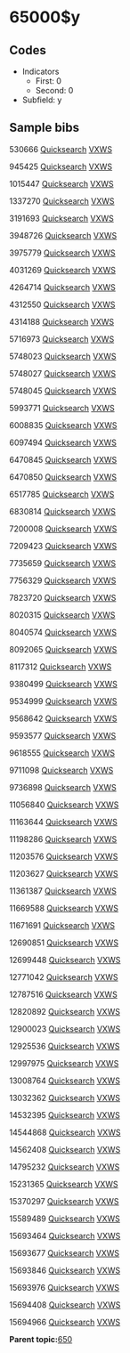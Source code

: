 # 65000$y

## Codes

-   Indicators
    -   First: 0
    -   Second: 0
-   Subfield: y

## Sample bibs

530666 [Quicksearch](https://search.library.yale.edu/catalog/530666) [VXWS](http://prodorbis.library.yale.edu:7014/vxws/GetHoldingsService?bibId=530666)

945425 [Quicksearch](https://search.library.yale.edu/catalog/945425) [VXWS](http://prodorbis.library.yale.edu:7014/vxws/GetHoldingsService?bibId=945425)

1015447 [Quicksearch](https://search.library.yale.edu/catalog/1015447) [VXWS](http://prodorbis.library.yale.edu:7014/vxws/GetHoldingsService?bibId=1015447)

1337270 [Quicksearch](https://search.library.yale.edu/catalog/1337270) [VXWS](http://prodorbis.library.yale.edu:7014/vxws/GetHoldingsService?bibId=1337270)

3191693 [Quicksearch](https://search.library.yale.edu/catalog/3191693) [VXWS](http://prodorbis.library.yale.edu:7014/vxws/GetHoldingsService?bibId=3191693)

3948726 [Quicksearch](https://search.library.yale.edu/catalog/3948726) [VXWS](http://prodorbis.library.yale.edu:7014/vxws/GetHoldingsService?bibId=3948726)

3975779 [Quicksearch](https://search.library.yale.edu/catalog/3975779) [VXWS](http://prodorbis.library.yale.edu:7014/vxws/GetHoldingsService?bibId=3975779)

4031269 [Quicksearch](https://search.library.yale.edu/catalog/4031269) [VXWS](http://prodorbis.library.yale.edu:7014/vxws/GetHoldingsService?bibId=4031269)

4264714 [Quicksearch](https://search.library.yale.edu/catalog/4264714) [VXWS](http://prodorbis.library.yale.edu:7014/vxws/GetHoldingsService?bibId=4264714)

4312550 [Quicksearch](https://search.library.yale.edu/catalog/4312550) [VXWS](http://prodorbis.library.yale.edu:7014/vxws/GetHoldingsService?bibId=4312550)

4314188 [Quicksearch](https://search.library.yale.edu/catalog/4314188) [VXWS](http://prodorbis.library.yale.edu:7014/vxws/GetHoldingsService?bibId=4314188)

5716973 [Quicksearch](https://search.library.yale.edu/catalog/5716973) [VXWS](http://prodorbis.library.yale.edu:7014/vxws/GetHoldingsService?bibId=5716973)

5748023 [Quicksearch](https://search.library.yale.edu/catalog/5748023) [VXWS](http://prodorbis.library.yale.edu:7014/vxws/GetHoldingsService?bibId=5748023)

5748027 [Quicksearch](https://search.library.yale.edu/catalog/5748027) [VXWS](http://prodorbis.library.yale.edu:7014/vxws/GetHoldingsService?bibId=5748027)

5748045 [Quicksearch](https://search.library.yale.edu/catalog/5748045) [VXWS](http://prodorbis.library.yale.edu:7014/vxws/GetHoldingsService?bibId=5748045)

5993771 [Quicksearch](https://search.library.yale.edu/catalog/5993771) [VXWS](http://prodorbis.library.yale.edu:7014/vxws/GetHoldingsService?bibId=5993771)

6008835 [Quicksearch](https://search.library.yale.edu/catalog/6008835) [VXWS](http://prodorbis.library.yale.edu:7014/vxws/GetHoldingsService?bibId=6008835)

6097494 [Quicksearch](https://search.library.yale.edu/catalog/6097494) [VXWS](http://prodorbis.library.yale.edu:7014/vxws/GetHoldingsService?bibId=6097494)

6470845 [Quicksearch](https://search.library.yale.edu/catalog/6470845) [VXWS](http://prodorbis.library.yale.edu:7014/vxws/GetHoldingsService?bibId=6470845)

6470850 [Quicksearch](https://search.library.yale.edu/catalog/6470850) [VXWS](http://prodorbis.library.yale.edu:7014/vxws/GetHoldingsService?bibId=6470850)

6517785 [Quicksearch](https://search.library.yale.edu/catalog/6517785) [VXWS](http://prodorbis.library.yale.edu:7014/vxws/GetHoldingsService?bibId=6517785)

6830814 [Quicksearch](https://search.library.yale.edu/catalog/6830814) [VXWS](http://prodorbis.library.yale.edu:7014/vxws/GetHoldingsService?bibId=6830814)

7200008 [Quicksearch](https://search.library.yale.edu/catalog/7200008) [VXWS](http://prodorbis.library.yale.edu:7014/vxws/GetHoldingsService?bibId=7200008)

7209423 [Quicksearch](https://search.library.yale.edu/catalog/7209423) [VXWS](http://prodorbis.library.yale.edu:7014/vxws/GetHoldingsService?bibId=7209423)

7735659 [Quicksearch](https://search.library.yale.edu/catalog/7735659) [VXWS](http://prodorbis.library.yale.edu:7014/vxws/GetHoldingsService?bibId=7735659)

7756329 [Quicksearch](https://search.library.yale.edu/catalog/7756329) [VXWS](http://prodorbis.library.yale.edu:7014/vxws/GetHoldingsService?bibId=7756329)

7823720 [Quicksearch](https://search.library.yale.edu/catalog/7823720) [VXWS](http://prodorbis.library.yale.edu:7014/vxws/GetHoldingsService?bibId=7823720)

8020315 [Quicksearch](https://search.library.yale.edu/catalog/8020315) [VXWS](http://prodorbis.library.yale.edu:7014/vxws/GetHoldingsService?bibId=8020315)

8040574 [Quicksearch](https://search.library.yale.edu/catalog/8040574) [VXWS](http://prodorbis.library.yale.edu:7014/vxws/GetHoldingsService?bibId=8040574)

8092065 [Quicksearch](https://search.library.yale.edu/catalog/8092065) [VXWS](http://prodorbis.library.yale.edu:7014/vxws/GetHoldingsService?bibId=8092065)

8117312 [Quicksearch](https://search.library.yale.edu/catalog/8117312) [VXWS](http://prodorbis.library.yale.edu:7014/vxws/GetHoldingsService?bibId=8117312)

9380499 [Quicksearch](https://search.library.yale.edu/catalog/9380499) [VXWS](http://prodorbis.library.yale.edu:7014/vxws/GetHoldingsService?bibId=9380499)

9534999 [Quicksearch](https://search.library.yale.edu/catalog/9534999) [VXWS](http://prodorbis.library.yale.edu:7014/vxws/GetHoldingsService?bibId=9534999)

9568642 [Quicksearch](https://search.library.yale.edu/catalog/9568642) [VXWS](http://prodorbis.library.yale.edu:7014/vxws/GetHoldingsService?bibId=9568642)

9593577 [Quicksearch](https://search.library.yale.edu/catalog/9593577) [VXWS](http://prodorbis.library.yale.edu:7014/vxws/GetHoldingsService?bibId=9593577)

9618555 [Quicksearch](https://search.library.yale.edu/catalog/9618555) [VXWS](http://prodorbis.library.yale.edu:7014/vxws/GetHoldingsService?bibId=9618555)

9711098 [Quicksearch](https://search.library.yale.edu/catalog/9711098) [VXWS](http://prodorbis.library.yale.edu:7014/vxws/GetHoldingsService?bibId=9711098)

9736898 [Quicksearch](https://search.library.yale.edu/catalog/9736898) [VXWS](http://prodorbis.library.yale.edu:7014/vxws/GetHoldingsService?bibId=9736898)

11056840 [Quicksearch](https://search.library.yale.edu/catalog/11056840) [VXWS](http://prodorbis.library.yale.edu:7014/vxws/GetHoldingsService?bibId=11056840)

11163644 [Quicksearch](https://search.library.yale.edu/catalog/11163644) [VXWS](http://prodorbis.library.yale.edu:7014/vxws/GetHoldingsService?bibId=11163644)

11198286 [Quicksearch](https://search.library.yale.edu/catalog/11198286) [VXWS](http://prodorbis.library.yale.edu:7014/vxws/GetHoldingsService?bibId=11198286)

11203576 [Quicksearch](https://search.library.yale.edu/catalog/11203576) [VXWS](http://prodorbis.library.yale.edu:7014/vxws/GetHoldingsService?bibId=11203576)

11203627 [Quicksearch](https://search.library.yale.edu/catalog/11203627) [VXWS](http://prodorbis.library.yale.edu:7014/vxws/GetHoldingsService?bibId=11203627)

11361387 [Quicksearch](https://search.library.yale.edu/catalog/11361387) [VXWS](http://prodorbis.library.yale.edu:7014/vxws/GetHoldingsService?bibId=11361387)

11669588 [Quicksearch](https://search.library.yale.edu/catalog/11669588) [VXWS](http://prodorbis.library.yale.edu:7014/vxws/GetHoldingsService?bibId=11669588)

11671691 [Quicksearch](https://search.library.yale.edu/catalog/11671691) [VXWS](http://prodorbis.library.yale.edu:7014/vxws/GetHoldingsService?bibId=11671691)

12690851 [Quicksearch](https://search.library.yale.edu/catalog/12690851) [VXWS](http://prodorbis.library.yale.edu:7014/vxws/GetHoldingsService?bibId=12690851)

12699448 [Quicksearch](https://search.library.yale.edu/catalog/12699448) [VXWS](http://prodorbis.library.yale.edu:7014/vxws/GetHoldingsService?bibId=12699448)

12771042 [Quicksearch](https://search.library.yale.edu/catalog/12771042) [VXWS](http://prodorbis.library.yale.edu:7014/vxws/GetHoldingsService?bibId=12771042)

12787516 [Quicksearch](https://search.library.yale.edu/catalog/12787516) [VXWS](http://prodorbis.library.yale.edu:7014/vxws/GetHoldingsService?bibId=12787516)

12820892 [Quicksearch](https://search.library.yale.edu/catalog/12820892) [VXWS](http://prodorbis.library.yale.edu:7014/vxws/GetHoldingsService?bibId=12820892)

12900023 [Quicksearch](https://search.library.yale.edu/catalog/12900023) [VXWS](http://prodorbis.library.yale.edu:7014/vxws/GetHoldingsService?bibId=12900023)

12925536 [Quicksearch](https://search.library.yale.edu/catalog/12925536) [VXWS](http://prodorbis.library.yale.edu:7014/vxws/GetHoldingsService?bibId=12925536)

12997975 [Quicksearch](https://search.library.yale.edu/catalog/12997975) [VXWS](http://prodorbis.library.yale.edu:7014/vxws/GetHoldingsService?bibId=12997975)

13008764 [Quicksearch](https://search.library.yale.edu/catalog/13008764) [VXWS](http://prodorbis.library.yale.edu:7014/vxws/GetHoldingsService?bibId=13008764)

13032362 [Quicksearch](https://search.library.yale.edu/catalog/13032362) [VXWS](http://prodorbis.library.yale.edu:7014/vxws/GetHoldingsService?bibId=13032362)

14532395 [Quicksearch](https://search.library.yale.edu/catalog/14532395) [VXWS](http://prodorbis.library.yale.edu:7014/vxws/GetHoldingsService?bibId=14532395)

14544868 [Quicksearch](https://search.library.yale.edu/catalog/14544868) [VXWS](http://prodorbis.library.yale.edu:7014/vxws/GetHoldingsService?bibId=14544868)

14562408 [Quicksearch](https://search.library.yale.edu/catalog/14562408) [VXWS](http://prodorbis.library.yale.edu:7014/vxws/GetHoldingsService?bibId=14562408)

14795232 [Quicksearch](https://search.library.yale.edu/catalog/14795232) [VXWS](http://prodorbis.library.yale.edu:7014/vxws/GetHoldingsService?bibId=14795232)

15231365 [Quicksearch](https://search.library.yale.edu/catalog/15231365) [VXWS](http://prodorbis.library.yale.edu:7014/vxws/GetHoldingsService?bibId=15231365)

15370297 [Quicksearch](https://search.library.yale.edu/catalog/15370297) [VXWS](http://prodorbis.library.yale.edu:7014/vxws/GetHoldingsService?bibId=15370297)

15589489 [Quicksearch](https://search.library.yale.edu/catalog/15589489) [VXWS](http://prodorbis.library.yale.edu:7014/vxws/GetHoldingsService?bibId=15589489)

15693464 [Quicksearch](https://search.library.yale.edu/catalog/15693464) [VXWS](http://prodorbis.library.yale.edu:7014/vxws/GetHoldingsService?bibId=15693464)

15693677 [Quicksearch](https://search.library.yale.edu/catalog/15693677) [VXWS](http://prodorbis.library.yale.edu:7014/vxws/GetHoldingsService?bibId=15693677)

15693846 [Quicksearch](https://search.library.yale.edu/catalog/15693846) [VXWS](http://prodorbis.library.yale.edu:7014/vxws/GetHoldingsService?bibId=15693846)

15693976 [Quicksearch](https://search.library.yale.edu/catalog/15693976) [VXWS](http://prodorbis.library.yale.edu:7014/vxws/GetHoldingsService?bibId=15693976)

15694408 [Quicksearch](https://search.library.yale.edu/catalog/15694408) [VXWS](http://prodorbis.library.yale.edu:7014/vxws/GetHoldingsService?bibId=15694408)

15694966 [Quicksearch](https://search.library.yale.edu/catalog/15694966) [VXWS](http://prodorbis.library.yale.edu:7014/vxws/GetHoldingsService?bibId=15694966)

**Parent topic:**[650](../../tags/650/650.md)

